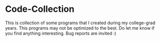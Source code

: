 # Code-Collection
This is collection of some programs that I created during my college-grad years.
This programs may not be optimized to the best.
Do let me know if you find anything interesting.
Bug reports are invited :)
